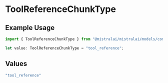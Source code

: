 # ToolReferenceChunkType

## Example Usage

```typescript
import { ToolReferenceChunkType } from "@mistralai/mistralai/models/components";

let value: ToolReferenceChunkType = "tool_reference";
```

## Values

```typescript
"tool_reference"
```